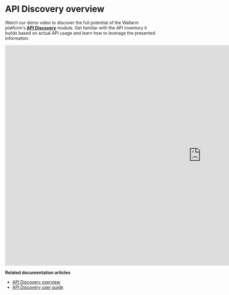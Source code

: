 # API Discovery overview

Watch our demo video to discover the full potential of the Wallarm platform's [**API Discovery**](../about-wallarm/api-discovery.md) module. Get familiar with the API inventory it builds based on actual API usage and learn how to leverage the presented information.

<div class="video-wrapper">
  <iframe width="1280" height="720" src="https://www.youtube.com/embed/0bRHVtpWkJ8" frameborder="0" allow="accelerometer; autoplay; encrypted-media; gyroscope; picture-in-picture" allowfullscreen></iframe>
</div>

**Related documentation articles**

* [API Discovery overview](../about-wallarm/api-discovery.md)
* [API Discovery user guide](../user-guides/api-discovery.md)

